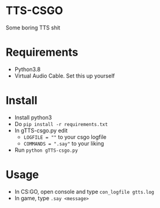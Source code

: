 # TTS-CSGO
Some boring TTS shit

# Requirements
- Python3.8
- Virtual Audio Cable. Set this up yourself

# Install
- Install python3
- Do `pip install -r requirements.txt`
- In gTTS-csgo.py edit
  - `LOGFILE = ""` to your csgo logfile
  - `COMMANDS = ".say"` to your liking
- Run `python gTTS-csgo.py`

# Usage
- In CS:GO, open console and type `con_logfile gtts.log`
- In game, type `.say <message>`
